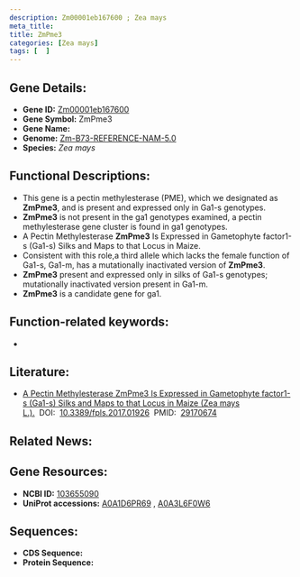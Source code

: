 ```yaml
---
description: Zm00001eb167600 ; Zea mays
meta_title:
title: ZmPme3
categories: [Zea mays]
tags: [  ]
---
```


## Gene Details:
- **Gene ID:**	[Zm00001eb167600](https://www.maizegdb.org/gene_center/gene/Zm00001eb167600)
- **Gene Symbol:** ZmPme3
- **Gene Name:** 
- **Genome:** [Zm-B73-REFERENCE-NAM-5.0](https://www.maizegdb.org/genome/assembly/Zm-B73-REFERENCE-NAM-5.0)
- **Species:** *Zea mays*

## Functional Descriptions:
   - This gene is a pectin methylesterase (PME), which we designated as **ZmPme3**, and is present and expressed only in Ga1-s genotypes.
   - **ZmPme3** is not present in the ga1 genotypes examined, a pectin methylesterase gene cluster is found in ga1 genotypes.
   - A Pectin Methylesterase **ZmPme3** Is Expressed in Gametophyte factor1-s (Ga1-s) Silks and Maps to that Locus in Maize.
   -  Consistent with this role,a third allele which lacks the female function of Ga1-s, Ga1-m, has a mutationally inactivated version of **ZmPme3**.
   - **ZmPme3** present and expressed only in silks of Ga1-s genotypes; mutationally inactivated version present in Ga1-m.
   - **ZmPme3** is a candidate gene for ga1.

## Function-related keywords:
- [](/tags//)

## Literature:
   - [A Pectin Methylesterase ZmPme3 Is Expressed in Gametophyte factor1-s (Ga1-s) Silks and Maps to that Locus in Maize (Zea mays L.).]( https://www.frontiersin.org/articles/10.3389/fpls.2017.01926/full)&nbsp;&nbsp;DOI:&nbsp;&nbsp;[10.3389/fpls.2017.01926](https://www.frontiersin.org/articles/10.3389/fpls.2017.01926/full)&nbsp;&nbsp;PMID:&nbsp;&nbsp;[29170674](https://pubmed.ncbi.nlm.nih.gov/29170674/)

## Related News:

## Gene Resources:
- **NCBI ID:** [103655090](https://www.ncbi.nlm.nih.gov/gene/?term=103655090)
- **UniProt accessions:** [A0A1D6PR69](https://www.uniprot.org/uniprotkb/A0A1D6PR69/entry)&nbsp;,&nbsp;[A0A3L6F0W6](https://www.uniprot.org/uniprotkb/A0A3L6F0W6/entry)



## Sequences:
- **CDS Sequence:**
- **Protein Sequence:**
